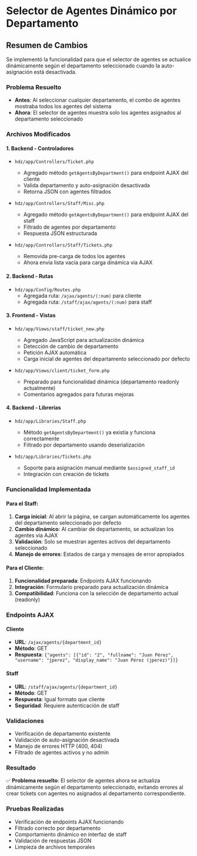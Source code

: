 # Selector de Agentes Dinámico por Departamento

## Resumen de Cambios

Se implementó la funcionalidad para que el selector de agentes se actualice dinámicamente según el departamento seleccionado cuando la auto-asignación está desactivada.

### Problema Resuelto
- **Antes**: Al seleccionar cualquier departamento, el combo de agentes mostraba todos los agentes del sistema
- **Ahora**: El selector de agentes muestra solo los agentes asignados al departamento seleccionado

### Archivos Modificados

#### 1. **Backend - Controladores**
- `hdz/app/Controllers/Ticket.php`
  - Agregado método `getAgentsByDepartment()` para endpoint AJAX del cliente
  - Valida departamento y auto-asignación desactivada
  - Retorna JSON con agentes filtrados

- `hdz/app/Controllers/Staff/Misc.php`
  - Agregado método `getAgentsByDepartment()` para endpoint AJAX del staff
  - Filtrado de agentes por departamento
  - Respuesta JSON estructurada

- `hdz/app/Controllers/Staff/Tickets.php`
  - Removida pre-carga de todos los agentes
  - Ahora envía lista vacía para carga dinámica via AJAX

#### 2. **Backend - Rutas**
- `hdz/app/Config/Routes.php`
  - Agregada ruta: `/ajax/agents/(:num)` para cliente
  - Agregada ruta: `/staff/ajax/agents/(:num)` para staff

#### 3. **Frontend - Vistas**
- `hdz/app/Views/staff/ticket_new.php`
  - Agregado JavaScript para actualización dinámica
  - Detección de cambio de departamento
  - Petición AJAX automática
  - Carga inicial de agentes del departamento seleccionado por defecto

- `hdz/app/Views/client/ticket_form.php`
  - Preparado para funcionalidad dinámica (departamento readonly actualmente)
  - Comentarios agregados para futuras mejoras

#### 4. **Backend - Librerías**
- `hdz/app/Libraries/Staff.php`
  - Método `getAgentsByDepartment()` ya existía y funciona correctamente
  - Filtrado por departamento usando deserialización

- `hdz/app/Libraries/Tickets.php`
  - Soporte para asignación manual mediante `$assigned_staff_id`
  - Integración con creación de tickets

### Funcionalidad Implementada

#### Para el Staff:
1. **Carga inicial**: Al abrir la página, se cargan automáticamente los agentes del departamento seleccionado por defecto
2. **Cambio dinámico**: Al cambiar de departamento, se actualizan los agentes via AJAX
3. **Validación**: Solo se muestran agentes activos del departamento seleccionado
4. **Manejo de errores**: Estados de carga y mensajes de error apropiados

#### Para el Cliente:
1. **Funcionalidad preparada**: Endpoints AJAX funcionando
2. **Integración**: Formulario preparado para actualización dinámica
3. **Compatibilidad**: Funciona con la selección de departamento actual (readonly)

### Endpoints AJAX

#### Cliente
- **URL**: `/ajax/agents/{department_id}`
- **Método**: GET
- **Respuesta**: `{"agents": [{"id": "2", "fullname": "Juan Pérez", "username": "jperez", "display_name": "Juan Pérez (jperez)"}]}`

#### Staff
- **URL**: `/staff/ajax/agents/{department_id}`
- **Método**: GET
- **Respuesta**: Igual formato que cliente
- **Seguridad**: Requiere autenticación de staff

### Validaciones
- Verificación de departamento existente
- Validación de auto-asignación desactivada
- Manejo de errores HTTP (400, 404)
- Filtrado de agentes activos y no admin

### Resultado
✅ **Problema resuelto**: El selector de agentes ahora se actualiza dinámicamente según el departamento seleccionado, evitando errores al crear tickets con agentes no asignados al departamento correspondiente.

### Pruebas Realizadas
- Verificación de endpoints AJAX funcionando
- Filtrado correcto por departamento
- Comportamiento dinámico en interfaz de staff
- Validación de respuestas JSON
- Limpieza de archivos temporales
